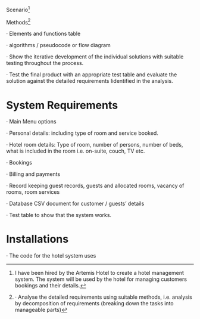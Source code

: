 Scenario[^1]

[^1]: I have been hired by the Artemis Hotel to create a hotel management system. The system will be used by the hotel for managing customers bookings and their details.

[^1]: The program system must be capable of providing the following information:

[^1]: Hotel Booking, Provides Hotel Rooms Info, Room Service, Billing and Record-Keeping.

Methods[^2]

[^2]: · Analyse the detailed requirements using suitable methods, i.e. analysis by decomposition of requirements (breaking down the tasks into manageable parts)

· Elements and functions table

· algorithms / pseudocode or flow diagram

· Show the iterative development of the individual solutions with suitable testing throughout the process.

· Test the final product with an appropriate test table and evaluate the solution against the detailed requirements Iidentified in the analysis.

# System Requirements

· Main Menu options

· Personal details: including type of room and service booked.

· Hotel room details: Type of room, number of persons, number of beds, what is included in the room i.e. on-suite, couch, TV etc.

· Bookings

· Billing and payments

· Record keeping guest records, guests and allocated rooms, vacancy of rooms, room services

· Database CSV document for customer / guests’ details

· Test table to show that the system works.


# Installations

· The code for the hotel system uses 
